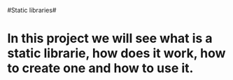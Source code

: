 #Static libraries#

# In this project we will see what is a static librarie, how does it work, how to create one and how to use it.